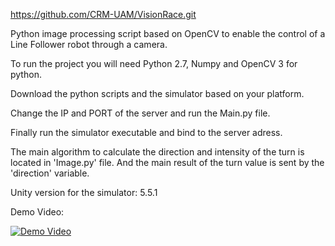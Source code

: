 https://github.com/CRM-UAM/VisionRace.git

Python image processing script based on OpenCV to enable the control of a Line Follower robot through a camera.

To run the project you will need Python 2.7, Numpy and OpenCV 3 for python.

Download the python scripts and the simulator based on your platform.

Change the IP and PORT of the server and run the Main.py file.

Finally run the simulator executable and bind to the server adress.

The main algorithm to calculate the direction and intensity of the turn is located in 'Image.py' file.
And the main result of the turn value is sent by the 'direction' variable.

Unity version for the simulator: 5.5.1

Demo Video:

[![Demo Video](https://img.youtube.com/vi/ZC4VUt1I5FI/0.jpg)](https://www.youtube.com/watch?v=ZC4VUt1I5FI)
